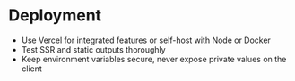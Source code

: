 # Deployment

- Use Vercel for integrated features or self-host with Node or Docker
- Test SSR and static outputs thoroughly
- Keep environment variables secure, never expose private values on the client
